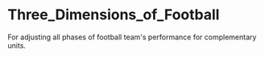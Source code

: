 # Three_Dimensions_of_Football
For adjusting all phases of football team's performance for complementary units.
